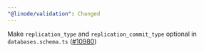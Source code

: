 ```yaml
---
"@linode/validation": Changed
---
```


Make `replication_type` and `replication_commit_type` optional in `databases.schema.ts` ([#10980](https://github.com/linode/manager/pull/10980))
